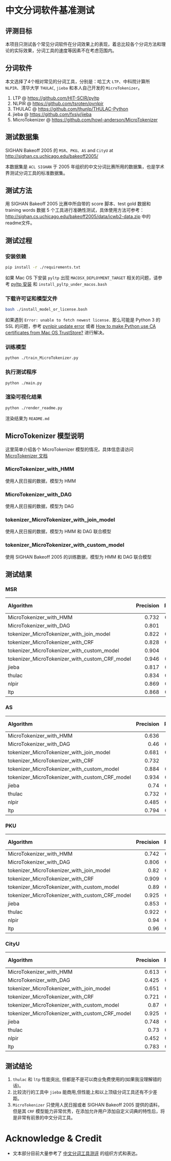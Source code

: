 # 中文分词软件基准测试

## 评测目标
本项目只测试各个常见分词软件在分词效果上的表现，着总比较各个分词方法和理论的实际效果，分词工具的速度等因素不在考虑范围内。

## 分词软件
本文选择了4个相对常见的分词工具，分别是：哈工大 `LTP`、中科院计算所 `NLPIR`、清华大学 `THULAC`, `jieba` 和本人自己开发的 `MicroTokenizer`。

1. LTP @ https://github.com/HIT-SCIR/pyltp
2. NLPIR @ https://github.com/tsroten/pynlpir
3. THULAC @ https://github.com/thunlp/THULAC-Python
4. jieba @ https://github.com/fxsjy/jieba
5. MicroTokenizer @ https://github.com/howl-anderson/MicroTokenizer

## 测试数据集
SIGHAN Bakeoff 2005 的 `MSR`、`PKU`、`AS` and `CityU` at http://sighan.cs.uchicago.edu/bakeoff2005/

本数据集是 `ACL SIGHAN` 于 2005 年组织的中文分词比赛所用的数据集，也是学术界测试分词工具的标准数据集。

## 测试方法
用 SIGHAN Bakeoff 2005 比赛中所自带的 score 脚本、test gold 数据和 training words 数据 5 个工具进行准确性测试，具体使用方法可参考：http://sighan.cs.uchicago.edu/bakeoff2005/data/icwb2-data.zip 中的readme文件。

## 测试过程
### 安装依赖
```bash
pip install -r ./requirements.txt
```

如果 Mac OS 下安装 `pyltp` 出现 `MACOSX_DEPLOYMENT_TARGET` 相关的问题，请参考 [pyltp 安装](https://github.com/HIT-SCIR/pyltp#%E5%AE%89%E8%A3%85) 和 `install_pyltp_under_macos.bash`


### 下载许可证和模型文件
```bash
bash ./install_model_or_license.bash
```

如果遇到 `Error: unable to fetch newest license.` 那么可能是 Python 3 的 SSL 的问题，参考 [pynlpir update error](https://github.com/tsroten/pynlpir/issues/108) 或者 [How to make Python use CA certificates from Mac OS TrustStore?](https://stackoverflow.com/questions/40684543/how-to-make-python-use-ca-certificates-from-mac-os-truststore) 进行解决。

### 训练模型
```bash
python ./train_MicroTokenizer.py
```

### 执行测试程序
```bash
python ./main.py
```

### 渲染可视化结果
```bash
python ./render_readme.py
```

渲染结果为 `README.md`

## MicroTokenizer 模型说明
这里简单介绍各个 MicroTokenizer 模型的情况，具体信息请访问 [MicroTokenizer 文档](https://github.com/howl-anderson/MicroTokenizer)

### MicroTokenizer_with_HMM
使用人民日报的数据，模型为 HMM

### MicroTokenizer_with_DAG
使用人民日报的数据，模型为 DAG

### tokenizer_MicroTokenizer_with_join_model
使用人民日报的数据，模型为 HMM 和 DAG 联合模型

### tokenizer_MicroTokenizer_with_custom_model
使用 SIGHAN Bakeoff 2005 的训练数据，模型为 HMM 和 DAG 联合模型

## 测试结果

### MSR
| Algorithm                                      |   Precision |   Recall |   F1-measure |
|:-----------------------------------------------|------------:|---------:|-------------:|
| MicroTokenizer_with_HMM                        |       0.732 |    0.787 |        0.758 |
| MicroTokenizer_with_DAG                        |       0.801 |    0.81  |        0.805 |
| tokenizer_MicroTokenizer_with_join_model       |       0.822 |    0.781 |        0.801 |
| tokenizer_MicroTokenizer_with_CRF              |       0.828 |    0.868 |        0.847 |
| tokenizer_MicroTokenizer_with_custom_model     |       0.904 |    0.87  |        0.886 |
| tokenizer_MicroTokenizer_with_custom_CRF_model |       0.946 |    0.941 |        0.943 |
| jieba                                          |       0.817 |    0.812 |        0.815 |
| thulac                                         |       0.834 |    0.878 |        0.856 |
| nlpir                                          |       0.869 |    0.914 |        0.891 |
| ltp                                            |       0.868 |    0.899 |        0.883 |

### AS
| Algorithm                                      |   Precision |   Recall |   F1-measure |
|:-----------------------------------------------|------------:|---------:|-------------:|
| MicroTokenizer_with_HMM                        |       0.636 |    0.66  |        0.648 |
| MicroTokenizer_with_DAG                        |       0.46  |    0.625 |        0.53  |
| tokenizer_MicroTokenizer_with_join_model       |       0.681 |    0.685 |        0.683 |
| tokenizer_MicroTokenizer_with_CRF              |       0.732 |    0.74  |        0.736 |
| tokenizer_MicroTokenizer_with_custom_model     |       0.884 |    0.844 |        0.864 |
| tokenizer_MicroTokenizer_with_custom_CRF_model |       0.934 |    0.943 |        0.938 |
| jieba                                          |       0.74  |    0.737 |        0.738 |
| thulac                                         |       0.732 |    0.745 |        0.738 |
| nlpir                                          |       0.485 |    0.651 |        0.556 |
| ltp                                            |       0.794 |    0.809 |        0.801 |

### PKU
| Algorithm                                      |   Precision |   Recall |   F1-measure |
|:-----------------------------------------------|------------:|---------:|-------------:|
| MicroTokenizer_with_HMM                        |       0.742 |    0.774 |        0.758 |
| MicroTokenizer_with_DAG                        |       0.806 |    0.785 |        0.795 |
| tokenizer_MicroTokenizer_with_join_model       |       0.82  |    0.754 |        0.786 |
| tokenizer_MicroTokenizer_with_CRF              |       0.909 |    0.909 |        0.909 |
| tokenizer_MicroTokenizer_with_custom_model     |       0.89  |    0.833 |        0.861 |
| tokenizer_MicroTokenizer_with_custom_CRF_model |       0.925 |    0.906 |        0.915 |
| jieba                                          |       0.853 |    0.787 |        0.818 |
| thulac                                         |       0.922 |    0.923 |        0.923 |
| nlpir                                          |       0.94  |    0.944 |        0.942 |
| ltp                                            |       0.96  |    0.946 |        0.953 |

### CityU
| Algorithm                                      |   Precision |   Recall |   F1-measure |
|:-----------------------------------------------|------------:|---------:|-------------:|
| MicroTokenizer_with_HMM                        |       0.613 |    0.645 |        0.629 |
| MicroTokenizer_with_DAG                        |       0.425 |    0.593 |        0.495 |
| tokenizer_MicroTokenizer_with_join_model       |       0.651 |    0.665 |        0.658 |
| tokenizer_MicroTokenizer_with_CRF              |       0.721 |    0.732 |        0.726 |
| tokenizer_MicroTokenizer_with_custom_model     |       0.87  |    0.835 |        0.852 |
| tokenizer_MicroTokenizer_with_custom_CRF_model |       0.925 |    0.922 |        0.923 |
| jieba                                          |       0.748 |    0.735 |        0.742 |
| thulac                                         |       0.73  |    0.745 |        0.738 |
| nlpir                                          |       0.452 |    0.622 |        0.524 |
| ltp                                            |       0.783 |    0.801 |        0.792 |


## 测试结论
1. `thulac` 和 `ltp` 性能突出, 但都是不是可以商业免费使用的(如果我没理解错的话)。
2. 比较流行的工具中 `jieba` 能商用,但性能上和以上顶级分词工具还有不少差距。
3. `MicroTokenizer` 只使用人民日报或者 SIGHAN Bakeoff 2005 提供的语料，但是其 `CRF` 模型能力非常优秀，在添加允许用户添加自定义词典的特性后，将是非常有前景的中文分词工具。

# Acknowledge & Credit
* 文本部分目前大量参考了 [中文分词工具测评](http://rsarxiv.github.io/2016/11/29/%E4%B8%AD%E6%96%87%E5%88%86%E8%AF%8D%E5%B7%A5%E5%85%B7%E6%B5%8B%E8%AF%84/) 的组织方式和表达。